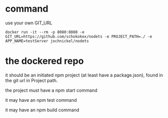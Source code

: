 # command
use your own GIT_URL

```docker run -it --rm -p 8080:8080 -e GIT_URL=https://github.com/schokokex/nodets -e PROJECT_PATH=./ -e APP_NAME=testServer jochnickel/nodets```
# the dockered repo

it should be an initiated npm project (at least have a package.json), found in the git url in Project path.

the project must have a npm start command

it may have an npm test command

it may have an npm build command
